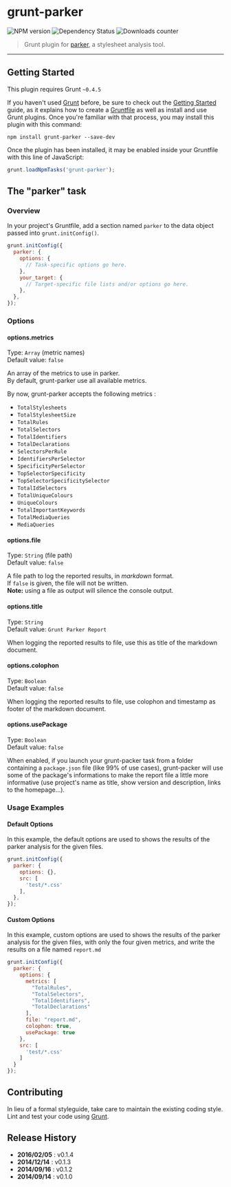 # grunt-parker

![NPM version](http://img.shields.io/npm/v/grunt-parker.svg) ![Dependency Status](https://david-dm.org/leny/grunt-parker.svg) ![Downloads counter](http://img.shields.io/npm/dm/grunt-parker.svg)

> Grunt plugin for [parker](https://github.com/katiefenn/parker), a stylesheet analysis tool.

* * *

## Getting Started

This plugin requires Grunt `~0.4.5`

If you haven't used [Grunt](http://gruntjs.com/) before, be sure to check out the [Getting Started](http://gruntjs.com/getting-started) guide, as it explains how to create a [Gruntfile](http://gruntjs.com/sample-gruntfile) as well as install and use Grunt plugins. Once you're familiar with that process, you may install this plugin with this command:

```shell
npm install grunt-parker --save-dev
```

Once the plugin has been installed, it may be enabled inside your Gruntfile with this line of JavaScript:

```js
grunt.loadNpmTasks('grunt-parker');
```

## The "parker" task

### Overview
In your project's Gruntfile, add a section named `parker` to the data object passed into `grunt.initConfig()`.

```js
grunt.initConfig({
  parker: {
    options: {
      // Task-specific options go here.
    },
    your_target: {
      // Target-specific file lists and/or options go here.
    },
  },
});
```

### Options

#### options.metrics

Type: `Array` (metric names)  
Default value: `false`

An array of the metrics to use in parker.  
By default, grunt-parker use all available metrics.

By now, grunt-parker accepts the following metrics :

- `TotalStylesheets`
- `TotalStylesheetSize`
- `TotalRules`
- `TotalSelectors`
- `TotalIdentifiers`
- `TotalDeclarations`
- `SelectorsPerRule`
- `IdentifiersPerSelector`
- `SpecificityPerSelector`
- `TopSelectorSpecificity`
- `TopSelectorSpecificitySelector`
- `TotalIdSelectors`
- `TotalUniqueColours`
- `UniqueColours`
- `TotalImportantKeywords`
- `TotalMediaQueries`
- `MediaQueries`

#### options.file

Type: `String` (file path)  
Default value: `false`

A file path to log the reported results, in *markdown* format.  
If `false` is given, the file will not be written.  
**Note:** using a file as output will silence the console output.

#### options.title

Type: `String`  
Default value: `Grunt Parker Report`

When logging the reported results to file, use this as title of the markdown document.

#### options.colophon

Type: `Boolean`  
Default value: `false`

When logging the reported results to file, use colophon and timestamp as footer of the markdown document.

#### options.usePackage

Type: `Boolean`  
Default value: `false`

When enabled, if you launch your grunt-packer task from a folder containing a `package.json` file (like 99% of use cases), grunt-packer will use some of the package's informations to make the report file a little more informative (use project's name as title, show version and description, links to the homepage…).

### Usage Examples

#### Default Options

In this example, the default options are used to shows the results of the parker analysis for the given files.

```js
grunt.initConfig({
  parker: {
    options: {},
    src: [
      'test/*.css'
    ],
  },
});
```

#### Custom Options

In this example, custom options are used to shows the results of the parker analysis for the given files, with only the four given metrics, and write the results on a file named `report.md`

```js
grunt.initConfig({
  parker: {
    options: {
      metrics: [
        "TotalRules",
        "TotalSelectors",
        "TotalIdentifiers",
        "TotalDeclarations"
      ],
      file: "report.md",
      colophon: true,
      usePackage: true
    },
    src: [
      'test/*.css'
    ]
  }
});
```

## Contributing

In lieu of a formal styleguide, take care to maintain the existing coding style.  
Lint and test your code using [Grunt](http://gruntjs.com/).

## Release History

* **2016/02/05** : v0.1.4
* **2014/12/14** : v0.1.3
* **2014/09/16** : v0.1.2
* **2014/09/14** : v0.1.0
